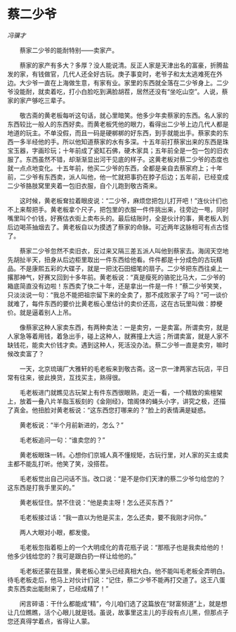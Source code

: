 # 蔡二少爷

*冯骥才*

　　蔡家二少爷的能耐特别——卖家产。

　　蔡家的家产有多大？多厚？没人能说清。反正人家是天津出名的富豪，折腾盐发的家，有钱做官，几代人还全好古玩。庚子事变时，老爷子和太太逃难死在外边。大少爷一直在上海做生意，有家有业。家里的东西就全落在二少爷身上。二少爷没能耐，就卖着吃，打小白脸吃到满脸胡茬，居然还没有“坐吃山空”。人说，蔡家的家产够吃三辈子。

　　敬古斋的黄老板每听这句话，就心里暗笑。他多少年卖蔡家的东西。名人家的东西较比一般人的东西好卖。而黄老板凭他的眼力，看得出二少爷上边几代人都是地道的玩主。不单没假，而且一码是硬梆梆的好东西，到手就能出手。蔡家卖的东西一多半经他的手。所以他知道蔡家的水有多深。十五年前打蔡家出来的东西是珠宝玉器，字画珍玩；十年前成了瓷缸石佛，硬木家具；五年前全是一包一包的旧衣服了。东西虽然不错，却渐渐显出河干见底的样子。这黄老板对蔡二少爷的态度也就一点点地变化。十五年前，他买二少爷的东西，全都是亲自去蔡家府上；十年前，二少爷有东西卖，派人叫他，他一忙就把事扔在脖子后边；五年前，已经变成二少爷胳肢窝里夹着一包旧衣服，自个儿跑到敬古斋来。

　　这时候，黄老板耷拉着眼皮说：“二少爷，麻烦您把包儿打开吧！”连伙计们也不上来帮把手。黄老板拿个尺子，把包里的衣服一件件挑出来，往旁边一甩，同时嘴里叫个价钱，好赛估衣街上卖布头的。最后结账时，全是伙计的事，黄老板人到后边喝茶抽烟去了。黄老板自以为摸透了蔡家的命脉。可近两年这脉相可有点古怪了。

　　蔡家二少爷忽然不卖旧衣，反过来又隔三差五派人叫他到蔡家去。海阔天空地先胡扯半天，扭身从后边柜里取出一件东西给他看。件件都是十分成色的古玩精品。不是康熙五彩的大碟子，就是一把沈石田细笔的扇子。二少爷把东西往桌上一撂那神气，好赛又回到十多年前。黄老板说：“真是瘦死的骆驼比马大，二少爷的箱底简直没有边啦！东西卖了快二十年，还是拿出一件是一件！”蔡二少爷笑笑，只淡淡说一句：“我总不能把祖宗留下来的全卖了，那不成败家子了吗？”可一谈价就难了，每件东西的要价比黄老板心里估计的卖价还高，这在古玩里叫做：脖梗价。就是逼着别人上吊。

　　像蔡家这种人家卖东西，有两种卖法：一是卖穷，一是卖富。所谓卖穷，就是人家急等着用钱，着急出手，碰上这种人，就赛撞上大运；所谓卖富，就是人家不缺钱花，能卖大价钱才卖。遇到这种人，死活没办法。蔡二少爷一直是卖穷，嘛时候改卖富了？

　　一天，北京琉璃厂大雅轩的毛老板来到敬古斋。这一京一津两家古玩店，平日常有往来，彼此换货，互找买主，熟得很。

　　毛老板进门就瞧见古玩架上有件东西很眼熟，走近一看，一个精致的紫檀架上，放着一叠八片羊脂玉板刻的《金刚经》，馆阁体的蝇头小字，讲究之极，还描了真金。他扭脸对黄老板说：“这东西您打哪来的？”脸上的表情满是疑惑。

　　黄老板说：“半个月前新进的，怎么？”

　　毛老板追问一句：“谁卖您的？”

　　黄老板眼珠一转。心想你们京城人真不懂规矩，古玩行里，对人家的买主或卖主都不能乱打听。他笑了笑，没搭茬。

　　毛老板觉出自己问话不当。改口说：“是不是你们天津的蔡二少爷匀给您的？这东西是打我手里买的。”

　　黄老板怔住。禁不住说：“他是卖主呀！怎么还买东西？”

　　毛老板接过话：“我一直以为他是买主，怎么还卖，要不我刚才问你。”

　　两人大眼对小眼，都发傻。

　　毛老板忽指着柜上的一个大明成化的青花瓶子说：“那瓶子也是我卖给他的！他多少钱给您的？我可是跟白扔一样让给他的。”

　　毛老板还蒙在鼓里，黄老板心里头已经真相大白。他不能叫毛老板全弄明白。待毛老板走后，他马上对伙计们说：“记住，蔡二少爷不能再打交道了。这王八蛋卖东西卖出能耐来了，已经成精了！”

　　闲言碎语：干什么都能成“精”，今儿咱们选了这篇放在“财富频道”上，就是想让几位瞧瞧，活个心眼儿就是钱。虽说，故事里这主儿的手段有点儿黑，但那点子您还真得学着点，省得让人蒙。